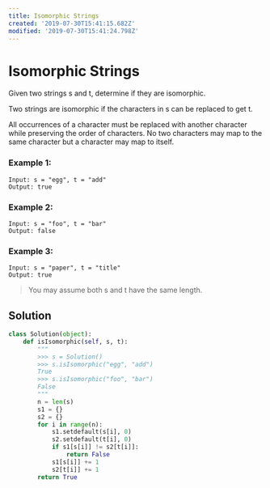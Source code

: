 ```yaml
---
title: Isomorphic Strings
created: '2019-07-30T15:41:15.682Z'
modified: '2019-07-30T15:41:24.798Z'
---
```


#  Isomorphic Strings

Given two strings s and t, determine if they are isomorphic.

Two strings are isomorphic if the characters in s can be replaced to get t.

All occurrences of a character must be replaced with another character while preserving the order of characters. No two characters may map to the same character but a character may map to itself.

### Example 1:

```
Input: s = "egg", t = "add"
Output: true
```

### Example 2:

```
Input: s = "foo", t = "bar"
Output: false
```

### Example 3:

```
Input: s = "paper", t = "title"
Output: true
```

> You may assume both s and t have the same length.

## Solution


```py
class Solution(object):
    def isIsomorphic(self, s, t):
        """
        >>> s = Solution()
        >>> s.isIsomorphic("egg", "add")
        True
        >>> s.isIsomorphic("foo", "bar")
        False
        """
        n = len(s)
        s1 = {}
        s2 = {}
        for i in range(n):
            s1.setdefault(s[i], 0)
            s2.setdefault(t[i], 0)
            if s1[s[i]] != s2[t[i]]:
                return False
            s1[s[i]] += 1
            s2[t[i]] += 1
        return True
```
